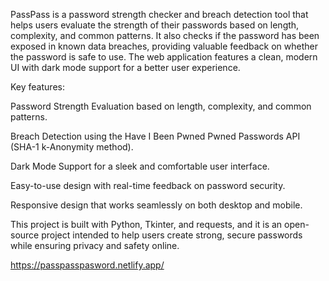 PassPass is a password strength checker and breach detection tool that helps users evaluate the strength of their passwords based on length, complexity, and common patterns. It also checks if the password has been exposed in known data breaches, providing valuable feedback on whether the password is safe to use. The web application features a clean, modern UI with dark mode support for a better user experience.

Key features:

Password Strength Evaluation based on length, complexity, and common patterns.

Breach Detection using the Have I Been Pwned Pwned Passwords API (SHA-1 k-Anonymity method).

Dark Mode Support for a sleek and comfortable user interface.

Easy-to-use design with real-time feedback on password security.

Responsive design that works seamlessly on both desktop and mobile.

This project is built with Python, Tkinter, and requests, and it is an open-source project intended to help users create strong, secure passwords while ensuring privacy and safety online.

https://passpasspasword.netlify.app/
